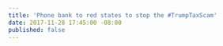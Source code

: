 ```yaml
---
title: 'Phone bank to red states to stop the #TrumpTaxScam'
date: 2017-11-28 17:45:00 -08:00
published: false
---
```


